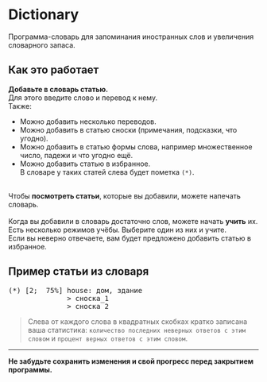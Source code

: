 # Dictionary
Программа-словарь для запоминания иностранных слов и увеличения словарного запаса.

## Как это работает
<b>Добавьте в словарь статью.</b><br>
Для этого введите слово и перевод к нему.<br>
Также:
* Можно добавить несколько переводов.
* Можно добавить в статью сноски (примечания, подсказки, что угодно).
* Можно добавить в статью формы слова, например множественное число, падежи и что угодно ещё.
* Можно добавить статью в избранное.<br>
В словаре у таких статей слева будет пометка `(*)`.<br>
<br>
Чтобы <b>посмотреть статьи</b>, которые вы добавили, можете напечать словарь.<br>
<br>
Когда вы добавили в словарь достаточно слов, можете начать <b>учить</b> их.<br>
Есть несколько режимов учёбы. Выберите один из них и учите.<br>
Если вы неверно отвечаете, вам будет предложено добавить статью в избранное.

## Пример статьи из словаря
<pre>
(*) [2;  75%] house: дом, здание
              > сноска_1
              > сноска_2
</pre>
> Слева от каждого слова в квадратных скобках кратко записана ваша статистика: `количество последних неверных ответов с этим словом` и `процент верных ответов с этим словом`.

<hr>
<b>Не забудьте сохранить изменения и свой прогресс перед закрытием программы.</b>
